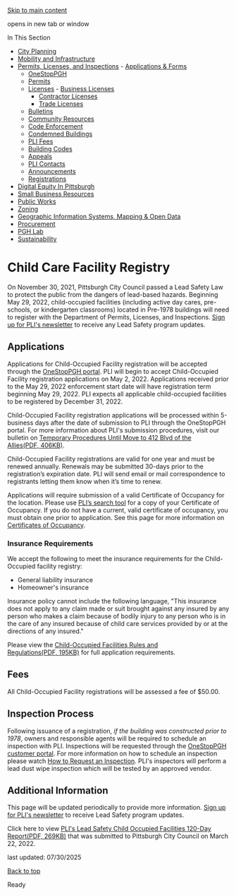 [Skip to main content](https://www.pittsburghpa.gov/Business-Development/Permits-Licenses-and-Inspections/Licenses/Trade-Licenses/Child-Care-Facility-Registry#main-content)

opens in new tab or window

In This Section

- [City Planning](https://www.pittsburghpa.gov/Business-Development/City-Planning)
- [Mobility and Infrastructure](https://www.pittsburghpa.gov/Business-Development/Mobility-and-Infrastructure)
- [Permits, Licenses, and Inspections](https://www.pittsburghpa.gov/Business-Development/Permits-Licenses-and-Inspections)  - [Applications & Forms](https://www.pittsburghpa.gov/Business-Development/Permits-Licenses-and-Inspections/Applications-Forms)
  - [OneStopPGH](https://www.pittsburghpa.gov/Business-Development/Permits-Licenses-and-Inspections/OneStopPGH)
  - [Permits](https://www.pittsburghpa.gov/Business-Development/Permits-Licenses-and-Inspections/Permits)
  - [Licenses](https://www.pittsburghpa.gov/Business-Development/Permits-Licenses-and-Inspections/Licenses)    - [Business Licenses](https://www.pittsburghpa.gov/Business-Development/Permits-Licenses-and-Inspections/Licenses/Business-Licenses)
    - [Contractor Licenses](https://www.pittsburghpa.gov/Business-Development/Permits-Licenses-and-Inspections/Licenses/Contractor-Licenses)
    - [Trade Licenses](https://www.pittsburghpa.gov/Business-Development/Permits-Licenses-and-Inspections/Licenses/Trade-Licenses)
  - [Bulletins](https://www.pittsburghpa.gov/Business-Development/Permits-Licenses-and-Inspections/PLI-Bulletins)
  - [Community Resources](https://www.pittsburghpa.gov/Business-Development/Permits-Licenses-and-Inspections/Community-Resources)
  - [Code Enforcement](https://www.pittsburghpa.gov/Business-Development/Permits-Licenses-and-Inspections/Code-Enforcement)
  - [Condemned Buildings](https://www.pittsburghpa.gov/Business-Development/Permits-Licenses-and-Inspections/Condemned-Buildings)
  - [PLI Fees](https://www.pittsburghpa.gov/Business-Development/Permits-Licenses-and-Inspections/Fees)
  - [Building Codes](https://www.pittsburghpa.gov/Business-Development/Permits-Licenses-and-Inspections/Building-Codes)
  - [Appeals](https://www.pittsburghpa.gov/Business-Development/Permits-Licenses-and-Inspections/Appeals)
  - [PLI Contacts](https://www.pittsburghpa.gov/Business-Development/Permits-Licenses-and-Inspections/Contacts)
  - [Announcements](https://www.pittsburghpa.gov/Business-Development/Permits-Licenses-and-Inspections/Announcements)
  - [Registrations](https://www.pittsburghpa.gov/Business-Development/Permits-Licenses-and-Inspections/Registrations)
- [Digital Equity In Pittsburgh](https://www.pittsburghpa.gov/Business-Development/Digital-Equity-In-Pittsburgh)
- [Small Business Resources](https://www.pittsburghpa.gov/Business-Development/Small-Business-Resources)
- [Public Works](https://www.pittsburghpa.gov/Business-Development/Public-Works)
- [Zoning](https://www.pittsburghpa.gov/Business-Development/Zoning)
- [Geographic Information Systems, Mapping & Open Data](https://www.pittsburghpa.gov/Business-Development/Geographic-Information-Systems-Mapping-Open-Data)
- [Procurement](https://www.pittsburghpa.gov/Business-Development/Procurement)
- [PGH Lab](https://www.pittsburghpa.gov/Business-Development/PGH-Lab)
- [Sustainability](https://www.pittsburghpa.gov/Business-Development/Sustainability)

# Child Care Facility Registry

On November 30, 2021, Pittsburgh City Council passed a Lead Safety Law to protect the public from the dangers of lead-based hazards. Beginning May 29, 2022, child-occupied facilities (including active day cares, pre-schools, or kindergarten classrooms) located in Pre-1978 buildings will need to register with the Department of Permits, Licenses, and Inspections. [Sign up for PLI's newsletter](https://www.pittsburghpa.gov/Business-Development/Permits-Licenses-and-Inspections/Community-Resources/PLI-Newsletter) to receive any Lead Safety program updates.

## Applications

Applications for Child-Occupied Facility registration will be accepted through the [OneStopPGH portal](https://onestoppgh.pittsburghpa.gov/pghprod/pub/lms/Login.aspx). PLI will begin to accept Child-Occupied Facility registration applications on May 2, 2022. Applications received prior to the May 29, 2022 enforcement start date will have registration term beginning May 29, 2022. PLI expects all applicable child-occupied facilities to be registered by December 31, 2022.

Child-Occupied Facility registration applications will be processed within 5-business days after the date of submission to PLI through the OneStopPGH portal. For more information about PLI's submission procedures, visit our bulletin on [Temporary Procedures Until Move to 412 Blvd of the Allies(PDF, 406KB)](https://www.pittsburghpa.gov/files/assets/city/v/1/pli/documents/15685_pli_2021_temporary_operations_20210913.pdf).

Child-Occupied Facility registrations are valid for one year and must be renewed annually. Renewals may be submitted 30-days prior to the registration’s expiration date. PLI will send email or mail correspondence to registrants letting them know when it’s time to renew.

Applications will require submission of a valid Certificate of Occupancy for the location. Please use [PLI’s search tool](https://www.pittsburghpa.gov/Business-Development/Permits-Licenses-and-Inspections/Applications-Forms/Other-Applications-Forms/Online-Occupancy-Search) for a copy of your Certificate of Occupancy. If you do not have a current, valid certificate of occupancy, you must obtain one prior to application. See this page for more information on [Certificates of Occupancy](https://www.pittsburghpa.gov/Business-Development/Permits-Licenses-and-Inspections/Permits/Commercial-Permits/Occupancy-Only-Permit).

### Insurance Requirements

We accept the following to meet the insurance requirements for the Child-Occupied facility registry:

- General liability insurance
- Homeowner's insurance

Insurance policy cannot include the following language, "This insurance does not apply to any claim made or suit brought against any insured by any person who makes a claim because of bodily injury to any person who is in the care of any insured because of child care services provided by or at the directions of any insured."

Please view the [Child-Occupied Facilities Rules and Regulations(PDF, 195KB)](https://www.pittsburghpa.gov/files/assets/city/v/1/pli/documents/17859_lead_safety_child_care_facilities_registration_rules_and_regulations_2022_final.pdf) for full application requirements.

## Fees

All Child-Occupied Facility registrations will be assessed a fee of $50.00.

## Inspection Process

Following issuance of a registration, _if the building was constructed prior to 1978_, owners and responsible agents will be required to schedule an inspection with PLI. Inspections will be requested through the [OneStopPGH customer portal](https://onestoppgh.pittsburghpa.gov/pghprod/pub/lms/Login.aspx). For more information on how to schedule an inspection please watch [How to Request an Inspection](https://www.youtube.com/watch?v=iuimGkCfcGI). PLI's inspectors will perform a lead dust wipe inspection which will be tested by an approved vendor.

## Additional Information

This page will be updated periodically to provide more information. [Sign up for PLI's newsletter](https://www.pittsburghpa.gov/Business-Development/Permits-Licenses-and-Inspections/Community-Resources/PLI-Newsletter) to receive Lead Safety program updates.

Click here to view [PLI's Lead Safety Child Occupied Facilities 120-Day Report(PDF, 269KB)](https://www.pittsburghpa.gov/files/assets/city/v/1/pli/documents/17860_child_occupied_facilities_120_day_report_1.pdf) that was submitted to Pittsburgh City Council on March 22, 2022.

last updated: 07/30/2025

[Back to top](https://www.pittsburghpa.gov/Business-Development/Permits-Licenses-and-Inspections/Licenses/Trade-Licenses/Child-Care-Facility-Registry#body-top)

Ready
